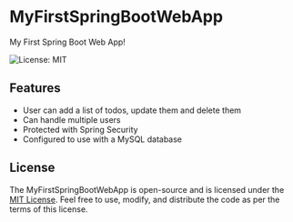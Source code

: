 # MyFirstSpringBootWebApp
My First Spring Boot Web App!

![License: MIT](https://img.shields.io/badge/License-MIT-yellow.svg)

## Features
- User can add a list of todos, update them and delete them
- Can handle multiple users
- Protected with Spring Security
- Configured to use with a MySQL database

## License
The MyFirstSpringBootWebApp is open-source and is licensed under the [MIT License](LICENSE). Feel free to use, modify, and distribute the code as per the terms of this license.
